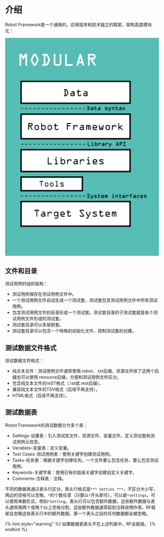 # 介绍

Robot Framework是一个通用的，应用程序和技术独立的框架，架构高度模块化：

![](../.gitbook/assets/image%20%2827%29.png)

## 文件和目录

测试用例的组织结构：

* 测试用例保存在测试用例文件中。
* 一个测试用例文件自动生成一个测试套，测试套包含测试用例文件中所有测试用例。
* 包含测试用例文件的目录形成一个测试套。测试套目录的子测试套就是各个测试用例文件形成的测试套。
* 测试套目录可以多层嵌套。
* 测试套目录可以包含一个特殊的初始化文件，控制测试套的创建。

## 测试数据文件格式

测试数据文件格式：

* 纯文本文件：测试用例文件通常使用.robot、.txt后缀，资源文件除了这两个后缀也可以使用.resource后缀，方便和测试用例文件区分。
* 包含纯文本文件的reST格式（.rst或.rest后缀）。
* 兼容纯文本文件的TSV格式（后续不再支持）。
* HTML格式（后续不再支持）。

## 测试数据表

Robot Framework的测试数据分为多个表：

* Settings-设置表：引入测试库文件、资源文件、变量文件。定义测试套和测试用例元信息。
* Variables-变量表：定义变量。
* Test Cases-测试用例表：使用关键字创建测试用例。
* Tasks-任务表：根据关键字创建任务。一个文件要么包含任务，要么包含测试用例。
* Keywords-关键字表：使用已有的低级关键字创建自定义关键字。
* Comments-注释表：注释。

不同的数据表通过表头行区分，表头行格式是`*** Settins ***`，不区分大小写，两边的空格可以忽略，`*`的个数任意（只要以`*`开头即可），可以是`*settings`。可以使用单数形式，例如`*Setting`。表头行可以包含额外数据，这些额外数据与表头通常用两个或两个以上空格分割，这些额外数据通常起到注释说明作用，RF框架会忽略这些表头行中的额外数据。第一个表头之前的任何数据都会被忽略。

{% hint style="warning" %}
如果数据表表头不在上述列表中，RF会报错。
{% endhint %}




